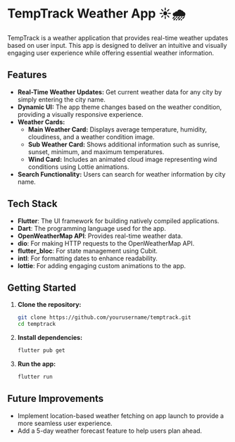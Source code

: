 # TempTrack Weather App ☀️🌧

TempTrack is a weather application that provides real-time weather updates based on user input. This app is designed to deliver an intuitive and visually engaging user experience while offering essential weather information.

## Features

- **Real-Time Weather Updates:** Get current weather data for any city by simply entering the city name.
- **Dynamic UI:** The app theme changes based on the weather condition, providing a visually responsive experience.
- **Weather Cards:**
  - **Main Weather Card:** Displays average temperature, humidity, cloudiness, and a weather condition image.
  - **Sub Weather Card:** Shows additional information such as sunrise, sunset, minimum, and maximum temperatures.
  - **Wind Card:** Includes an animated cloud image representing wind conditions using Lottie animations.
- **Search Functionality:** Users can search for weather information by city name.

## Tech Stack

- **Flutter**: The UI framework for building natively compiled applications.
- **Dart**: The programming language used for the app.
- **OpenWeatherMap API**: Provides real-time weather data.
- **dio**: For making HTTP requests to the OpenWeatherMap API.
- **flutter_bloc**: For state management using Cubit.
- **intl**: For formatting dates to enhance readability.
- **lottie**: For adding engaging custom animations to the app.

## Getting Started

1. **Clone the repository:**

   ```bash
   git clone https://github.com/yourusername/temptrack.git
   cd temptrack

2. **Install dependencies:**

    ```bash
    flutter pub get

3. **Run the app:**

    ```bash
    flutter run

## Future Improvements

- Implement location-based weather fetching on app launch to provide a more seamless user experience.
- Add a 5-day weather forecast feature to help users plan ahead.
